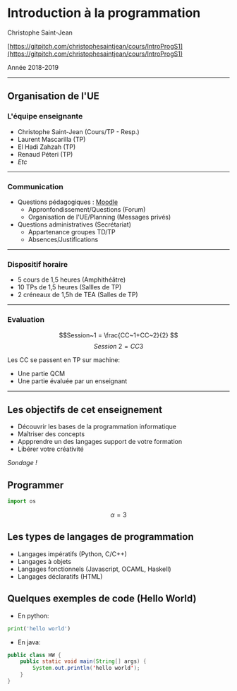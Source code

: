 # Introduction à la programmation

Christophe Saint-Jean

[https://gitpitch.com/christophesaintjean/cours/IntroProgS1](https://gitpitch.com/christophesaintjean/cours/IntroProgS1)

Année 2018-2019

---

## Organisation de l'UE

### L'équipe enseignante

* Christophe Saint-Jean (Cours/TP - Resp.)
* Laurent Mascarilla (TP)
* El Hadi Zahzah (TP)
* Renaud Péteri (TP)
* *Etc*

---

### Communication

* Questions pédagogiques : [Moodle](https://moodle.univ-lr.fr/)
  * Appronfondissement/Questions (Forum)
  * Organisation de l'UE/Planning (Messages privés)
* Questions administratives (Secrétariat)
  * Appartenance groupes TD/TP
  * Absences/Justifications

---

### Dispositif horaire

* 5 cours de 1,5 heures (Amphithéâtre)
* 10 TPs de 1,5 heures (Sallles de TP)
* 2 créneaux de 1,5h de TEA (Salles de TP)

---

### Evaluation

$$Session~1 = \frac{CC~1+CC~2}{2} $$
$$Session~2 = CC3$$

Les CC se passent en TP sur machine:

* Une partie QCM
* Une partie évaluée par un enseignant

---

## Les objectifs de cet enseignement

* Découvrir les bases de la programmation informatique
* Maîtriser des concepts
* Appprendre un des langages support de votre formation
* Libérer votre créativité

*Sondage !*

## Programmer

```python
import os
```

$$\alpha = 3$$

## Les types de langages de programmation

* Langages impératifs (Python, C/C++)
* Langages à objets
* Langages fonctionnels (Javascript, OCAML, Haskell)
* Langages déclaratifs (HTML)

## Quelques exemples de code (Hello World)

* En python:

```python
print('hello world')
```

* En java:

```java
public class HW {
    public static void main(String[] args) {
        System.out.println('hello world');
    }
}
```